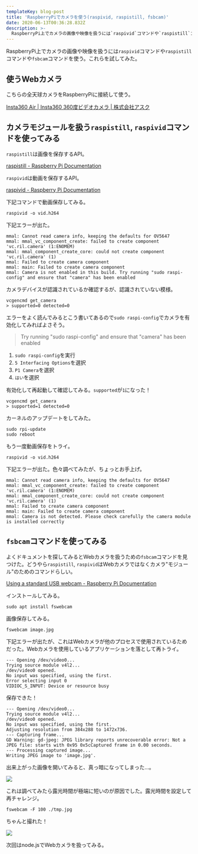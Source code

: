```yaml
---
templateKey: blog-post
title: 'RaspberryPiでカメラを使う(raspivid, raspistill, fsbcam)'
date: 2020-06-13T00:36:28.832Z
description: >-
  RaspberryPi上でカメラの画像や映像を扱うには`raspivid`コマンドや`raspistill`コマンドや`fsbcam`コマンドを使う。これらを試してみた。
---
```

RaspberryPi上でカメラの画像や映像を扱うには`raspivid`コマンドや`raspistill`コマンドや`fsbcam`コマンドを使う。これらを試してみた。

## 使うWebカメラ

こちらの全天球カメラをRaspberryPiに接続して使う。

[Insta360 Air | Insta360 360度ビデオカメラ | 株式会社アスク](https://www.ask-corp.jp/products/insta360/camera/insta360-air.html)

## カメラモジュールを扱う`raspistill`, `raspivid`コマンドを使ってみる

`raspistill`は画像を保存するAPI。

[raspistill - Raspberry Pi Documentation](https://www.raspberrypi.org/documentation/usage/camera/raspicam/raspistill.md)

`raspivid`は動画を保存するAPI。

[raspivid - Raspberry Pi Documentation](https://www.raspberrypi.org/documentation/usage/camera/raspicam/raspivid.md)

下記コマンドで動画保存してみる。

```
raspivid -o vid.h264
```

下記エラーが出た。

```
mmal: Cannot read camera info, keeping the defaults for OV5647
mmal: mmal_vc_component_create: failed to create component 'vc.ril.camera' (1:ENOMEM)
mmal: mmal_component_create_core: could not create component 'vc.ril.camera' (1)
mmal: Failed to create camera component
mmal: main: Failed to create camera component
mmal: Camera is not enabled in this build. Try running "sudo raspi-config" and ensure that "camera" has been enabled
```

カメラデバイスが認識されているか確認するが、認識されていない模様。

```
vcgencmd get_camera
> supported=0 detected=0
```

エラーをよく読んでみるとこう書いてあるので`sudo raspi-config`でカメラを有効化してみればよさそう。

> Try running "sudo raspi-config" and ensure that "camera" has been enabled

1. `sudo raspi-config`を実行
2. `5 Interfacing Options`を選択
3. `P1 Camera`を選択
4. `はい`を選択

有効化して再起動して確認してみる。`supported`が`1`になった！

```
vcgencmd get_camera
> supported=1 detected=0
```

カーネルのアップデートをしてみた。

```
sudo rpi-update
sudo reboot 
```

もう一度動画保存をトライ。

```
raspivid -o vid.h264
```

下記エラーが出た。色々調べてみたが、ちょっとお手上げ。

```
mmal: Cannot read camera info, keeping the defaults for OV5647
mmal: mmal_vc_component_create: failed to create component 'vc.ril.camera' (1:ENOMEM)
mmal: mmal_component_create_core: could not create component 'vc.ril.camera' (1)
mmal: Failed to create camera component
mmal: main: Failed to create camera component
mmal: Camera is not detected. Please check carefully the camera module is installed correctly
```

## `fsbcam`コマンドを使ってみる

よくドキュメントを探してみるとWebカメラを扱うための`fsbcam`コマンドを見つけた。どうやら`raspistill`, `raspivid`はWebカメラではなくカメラ"モジュール"のためのコマンドらしい。

[Using a standard USB webcam - Raspberry Pi Documentation](https://www.raspberrypi.org/documentation/usage/webcams/README.md)

インストールしてみる。

```
sudo apt install fswebcam
```

画像保存してみる。

```
fswebcam image.jpg
```

下記エラーが出たが、これはWebカメラが他のプロセスで使用されているためだった。Webカメラを使用しているアプリケーションを落として再トライ。

```
--- Opening /dev/video0...
Trying source module v4l2...
/dev/video0 opened.
No input was specified, using the first.
Error selecting input 0
VIDIOC_S_INPUT: Device or resource busy
```

保存できた！

```
--- Opening /dev/video0...
Trying source module v4l2...
/dev/video0 opened.
No input was specified, using the first.
Adjusting resolution from 384x288 to 1472x736.
--- Capturing frame...
GD Warning: gd-jpeg: JPEG library reports unrecoverable error: Not a JPEG file: starts with 0x95 0x5cCaptured frame in 0.00 seconds.
--- Processing captured image...
Writing JPEG image to 'image.jpg'.
```

出来上がった画像を開いてみると、真っ暗になってしまった…。

![](/img/スクリーンショット-2020-06-14-6.53.28.png)

これは調べてみたら露光時間が極端に短いのが原因でした。露光時間を設定して再チャレンジ。

```
fswebcam -F 100 ./tmp.jpg
```

ちゃんと撮れた！

![](/img/スクリーンショット-2020-06-14-6.59.41.png)

次回はnode.jsでWebカメラを扱ってみる。
